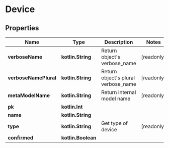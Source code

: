 
# Device

## Properties
Name | Type | Description | Notes
------------ | ------------- | ------------- | -------------
**verboseName** | **kotlin.String** | Return object&#39;s verbose_name |  [readonly]
**verboseNamePlural** | **kotlin.String** | Return object&#39;s plural verbose_name |  [readonly]
**metaModelName** | **kotlin.String** | Return internal model name |  [readonly]
**pk** | **kotlin.Int** |  | 
**name** | **kotlin.String** |  | 
**type** | **kotlin.String** | Get type of device |  [readonly]
**confirmed** | **kotlin.Boolean** |  | 



